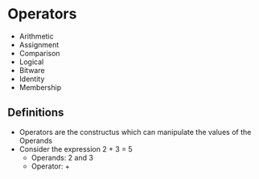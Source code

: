 # Operators

- Arithmetic
- Assignment
- Comparison
- Logical
- Bitware
- Identity
- Membership

## Definitions

- Operators are the constructus which can manipulate the values of the Operands
- Consider the expression 2 + 3 = 5
  - Operands: 2 and 3
  - Operator: +
